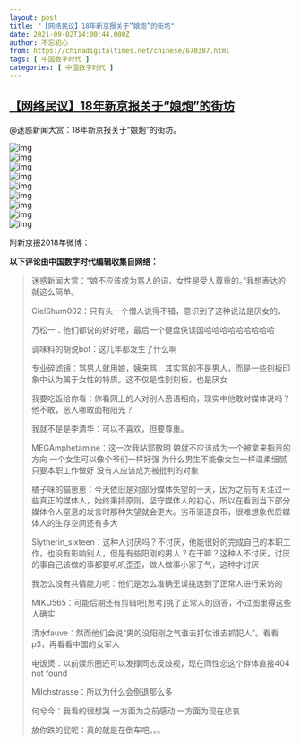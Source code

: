 ```yaml
---
layout: post
title: "【网络民议】18年新京报关于“娘炮”的街坊"
date: 2021-09-02T14:00:44.000Z
author: 不忘初心
from: https://chinadigitaltimes.net/chinese/670387.html
tags: [ 中国数字时代 ]
categories: [ 中国数字时代 ]
---
```

<!--1630591244000-->
[【网络民议】18年新京报关于“娘炮”的街坊](https://chinadigitaltimes.net/chinese/670387.html)
------

<div>
<p>@迷惑新闻大赏：18年新京报关于“娘炮”的街坊。</p><p><img src="https://chinadigitaltimes.net/chinese/files/2021/09/post-670387-6130d730162cf." alt="img" /><br /><img src="https://chinadigitaltimes.net/chinese/files/2021/09/post-670387-6130d7a02bcf2." alt="img" /><br /><img src="https://chinadigitaltimes.net/chinese/files/2021/09/post-670387-6130d7a09edf7." alt="img" /><br /><img src="https://chinadigitaltimes.net/chinese/files/2021/09/post-670387-6130d7a10f088." alt="img" /><br /><img src="https://chinadigitaltimes.net/chinese/files/2021/09/post-670387-6130d7a27fffb." alt="img" /><br /><img src="https://chinadigitaltimes.net/chinese/files/2021/09/post-670387-6130d7a356e19." alt="img" /><br /><img src="https://chinadigitaltimes.net/chinese/files/2021/09/post-670387-6130d7a38de3f." alt="img" /><br /><img src="https://chinadigitaltimes.net/chinese/files/2021/09/post-670387-6130d7a39657b." alt="img" /><br /><img src="https://chinadigitaltimes.net/chinese/files/2021/09/post-670387-6130d7a3a0681." alt="img" /></p><p>附新京报2018年微博：</p><p><strong>以下评论由中国数字时代编辑收集自网络：</strong></p><blockquote><p>迷惑新闻大赏：“娘不应该成为骂人的词，女性是受人尊重的。”我想表达的就这么简单。</p><p>CielShum002：只有头一个僧人说得不错，意识到了这种说法是厌女的。</p><p>万松一：他们都说的好好哦，最后一个键盘侠误国哈哈哈哈哈哈哈哈哈</p><p>调味料的胡说bot：这几年都发生了什么啊</p><p>专业碎滤镜：骂男人就用娘，姨来骂，其实骂的不是男人，而是一些刻板印象中认为属于女性的特质。这不仅是性别刻板，也是厌女</p><p>我要吃饭给你看：你看网上的人对别人恶语相向，现实中他敢对媒体说吗？他不敢，恶人哪敢面相阳光？</p><p>我就不是是李清华：可以不喜欢，但要尊重。</p><p>MEGAmphetamine：这一次我站郭敬明 娘就不应该成为一个被拿来指责的方向 一个女生可以像个爷们一样好强 为什么男生不能像女生一样温柔细腻 只要本职工作做好 没有人应该成为被批判的对象</p><p>橘子味的猫崽崽：今天依旧是对部分媒体失望的一天，因为之前有关注过一些真正的媒体人，始终秉持原则，坚守媒体人的初心，所以在看到当下部分媒体令人窒息的发言时那种失望就会更大。劣币驱逐良币，很难想象优质媒体人的生存空间还有多大</p><p>Slytherin_sixteen：这种人讨厌吗？不讨厌，他能很好的完成自己的本职工作，也没有影响别人，但是有些阳刚的男人？在干嘛？这种人不讨厌，讨厌的事自己该做的事都要叽叽歪歪，做人做事小家子气，这种才讨厌</p><p>我怎么没有共情能力呢：他们是怎么准确无误挑选到了正常人进行采访的</p><p>MIKU565：可能后期还有剪辑吧[思考]挑了正常人的回答，不过图里得这些人确实</p><p>清水fauve：然而他们会说“男的没阳刚之气谁去打仗谁去抓犯人”。看看p3，再看看中国的女军人</p><p>电饭煲：以前娱乐圈还可以发撑同志反歧视，现在同性恋这个群体直接404 not found</p><p>Milchstrasse：所以为什么会倒退那么多</p><p>何兮今：我看的很想哭 一方面为之前感动 一方面为现在悲哀</p><p>放你跌的屁呢：真的就是在倒车吧。。。</p></blockquote>
</div>
